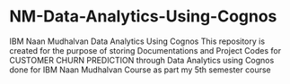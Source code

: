 # NM-Data-Analytics-Using-Cognos
IBM Naan Mudhalvan Data Analytics Using Cognos
This repository is created for the purpose of storing Documentations and Project Codes for
CUSTOMER CHURN PREDICTION
through Data Analytics using Cognos
done for IBM Naan Mudhalvan Course as part my 5th semester course
